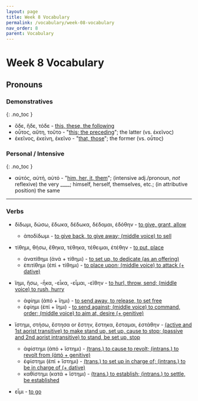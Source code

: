 ```yaml
---
layout: page
title: Week 8 Vocabulary
permalink: /vocabulary/week-08-vocabulary
nav_order: 8
parent: Vocabulary
---
```


# Week 8 Vocabulary

## Pronouns

### Demonstratives
{: .no_toc }
* ὅδε, ἥδε, τόδε - [this, these, the following](https://logeion.uchicago.edu/ὅδε)
* οὗτος, αὕτη, τοῦτο - "[this; the preceding](https://logeion.uchicago.edu/οὗτος)"; the latter (vs. ἐκεῖνος)
* ἐκεῖνος, ἐκείνη, ἐκεῖνο - "[that, those](https://logeion.uchicago.edu/ἐκεῖνος)"; the former (vs. οὗτος)

### Personal / Intensive
{: .no_toc }
* αὐτός, αὐτή, αὐτό - "[him, her, it, them](https://logeion.uchicago.edu/αὐτός)"; (intensive adj./pronoun, *not* reflexive) the very ____; himself, herself, themselves, etc.; (in attributive position) the same

***

### Verbs

* δίδωμι, δώσω, ἔδωκα, δέδωκα, δέδομαι, ἐδόθην - [to give, grant, allow](https://logeion.uchicago.edu/δίδωμι)
  * ἀποδίδωμι - [to give back, to give away; (middle voice) to sell](https://logeion.uchicago.edu/ἀποδίδωμι)

* τίθημι, θήσω, ἔθηκα, τέθηκα, τέθειμαι, ἐτέθην - [to put, place](https://logeion.uchicago.edu/τίθημι)
  * ἀνατίθημι (ἀνά + τίθημι) - [to set up, to dedicate (as an offering)](https://logeion.uchicago.edu/ἀνατίθημι)
  * ἐπιτίθημι (ἐπί + τίθημι) - [to place upon; (middle voice) to attack (+ dative)](https://logeion.uchicago.edu/ἐπιτίθημι)

* ἵημι, ἥσω, -ἧκα, -εἷκα, -εἷμαι, -εἵθην - [to hurl, throw, send; (middle voice) to rush, hurry](https://logeion.uchicago.edu/ἵημι)
  * ἀφίημι (ἀπό + ἵημι) - [to send away, to release, to set free](https://logeion.uchicago.edu/ἀφίημι)
  * ἐφίημι (ἐπί + ἵημι) - [to send against; (middle voice) to command, order; (middle voice) to aim at, desire (+ genitive)](https://logeion.uchicago.edu/ἐφίημι)

* ἵστημι, στήσω, ἔστησα or ἔστην, ἕστηκα, ἕσταμαι, ἐστάθην - [(active and 1st aorist transitive) to make stand up, set up, cause to stop; (passive and 2nd aorist intransitive) to stand, be set up, stop](https://logeion.uchicago.edu/ἵστημι)
  * ἀφίστημι (ἀπό + ἵστημι) - [(trans.) to cause to revolt; (intrans.) to revolt from (ἀπό + genitive)](https://logeion.uchicago.edu/ἀφίστημι)
  * ἐφίστημι (ἐπί + ἵστημι) - [(trans.) to set up in charge of; (intrans.) to be in charge of (+ dative)](https://logeion.uchicago.edu/ἐφίστημι)
  * καθίστημι (κατά + ἵστημι) - [(trans.) to establish; (intrans.) to settle, be established](https://logeion.uchicago.edu/καθίστημι)
  
* εἶμι - [to go](https://logeion.uchicago.edu/εἶμι)
